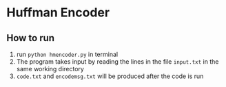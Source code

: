 # Huffman Encoder

## How to run  
1. run ```python hmencoder.py``` in terminal  
2. The program takes input by reading the lines in the file ```input.txt``` in the same working directory 
3. ```code.txt``` and ```encodemsg.txt``` will be produced after the code is run
